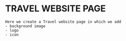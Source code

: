 # **TRAVEL WEBSITE PAGE**
```
Here we create a Travel website page in which we add
- background image
- logo
- icon
```
